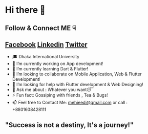 # Hi there 👋

## Follow & Connect ME ☟

## <a href="https://facebook.com/xmehiedii" class="fa fa-facebook">Facebook</a> <a href="https://www.linkedin.com/in/mehiedi" class="fa fa-linkedin">Linkedin</a> <a href="https://twitter.com/xmehiedi" class="fa fa-twitter">Twitter</a>


- 🎓 Dhaka International University
- 🔭 I’m currently working on App development!
- 🌱 I’m currently learning Dart & Flutter!
- 👯 I’m looking to collaborate on Mobile Application, Web & Flutter Development!
- 🤔 I’m looking for help with Flutter development & Web Designing!
- 💬 Ask me about : Whatever you want😴
- ⚡ Fun fact: Gossiping with friends , Tea & Bugs!
- 📫 Feel free to Contact Me: mehieedi@gmail.com or call : +8801608428111

## "Success is not a destiny, It's a journey!"
